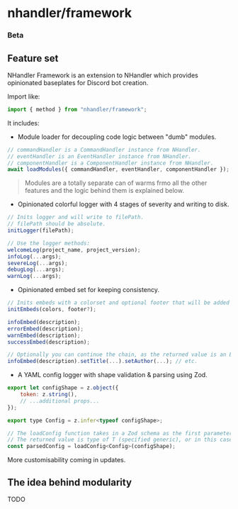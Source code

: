 # nhandler/framework

### Beta

## Feature set

NHandler Framework is an extension to NHandler which provides opinionated baseplates for Discord bot creation.

Import like:

```js
import { method } from "nhandler/framework";
```

It includes:

-   Module loader for decoupling code logic between "dumb" modules.

```js
// commandHandler is a CommandHandler instance from NHandler.
// eventHandler is an EventHandler instance from NHandler.
// componentHandler is a ComponentHandler instance from NHandler.
await loadModules({ commandHandler, eventHandler, componentHandler });
```

> Modules are a totally separate can of warms frmo all the other features and the logic behind them is explained below.

-   Opinionated colorful logger with 4 stages of severity and writing to disk.

```js
// Inits logger and will write to filePath.
// filePath should be absolute.
initLogger(filePath);

// Use the logger methods:
welcomeLog(project_name, project_version);
infoLog(...args);
severeLog(...args);
debugLog(...args);
warnLog(...args);
```

-   Opinionated embed set for keeping consistency.

```js
// Inits embeds with a colorset and optional footer that will be added to all embeds.
initEmbeds(colors, footer?);

infoEmbed(description);
errorEmbed(description);
warnEmbed(description);
successEmbed(description);

// Optionally you can continue the chain, as the returned value is an EmbedBuilder.
infoEmbed(description).setTitle(...).setAuthor(...); // etc.
```

-   A YAML config logger with shape validation & parsing using Zod.

```js
export let configShape = z.object({
	token: z.string(),
	// ...additional props...
});

export type Config = z.infer<typeof configShape>;

// The loadConfig function takes in a Zod schema as the first parameter and also a config type generic parameter.
// The returned value is type of T (specified generic), or in this case `Config`.
const parsedConfig = loadConfig<Config>(configShape);
```

More customisability coming in updates.

## The idea behind modularity

TODO
